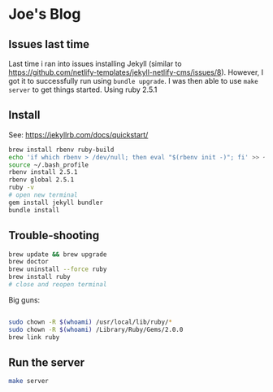 # Joe's Blog

## Issues last time
Last time i ran into issues installing Jekyll (similar to https://github.com/netlify-templates/jekyll-netlify-cms/issues/8). However, I got it to successfully run using `bundle upgrade`. I was then able to use `make server` to get things started. Using ruby 2.5.1

## Install

See: https://jekyllrb.com/docs/quickstart/

```bash
brew install rbenv ruby-build
echo 'if which rbenv > /dev/null; then eval "$(rbenv init -)"; fi' >> ~/.bash_profile
source ~/.bash_profile
rbenv install 2.5.1
rbenv global 2.5.1
ruby -v
# open new terminal
gem install jekyll bundler
bundle install
```

## Trouble-shooting

```bash
brew update && brew upgrade
brew doctor
brew uninstall --force ruby
brew install ruby
# close and reopen terminal
```

Big guns:

```bash

sudo chown -R $(whoami) /usr/local/lib/ruby/*
sudo chown -R $(whoami) /Library/Ruby/Gems/2.0.0
brew link ruby
```

## Run the server

```bash
make server
```
